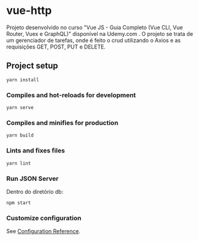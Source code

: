 # vue-http

Projeto desenvolvido no curso "Vue JS - Guia Completo (Vue CLI, Vue Router, Vuex e GraphQL)" disponível na Udemy.com .
O projeto se trata de um gerenciador de tarefas, onde é feito o crud utilizando o Axios e as requisições GET, POST, PUT e DELETE.

## Project setup
```
yarn install
```

### Compiles and hot-reloads for development
```
yarn serve
```

### Compiles and minifies for production
```
yarn build
```

### Lints and fixes files
```
yarn lint
```

### Run JSON Server
Dentro do diretório db:
```
npm start
```

### Customize configuration
See [Configuration Reference](https://cli.vuejs.org/config/).
